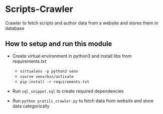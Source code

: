 # Scripts-Crawler

Crawler to fetch scripts and author data from a website and stores them in database

## How to setup and run this module

* Create virtual environment in python3 and install libs from requirements.txt
    - `virtualenv -p python3 venv`
    - `sourve venv/bin/activate`
    - `pip install -r requirements.txt` 

* Run `sql_snippet.sql` to create required dependencies
* Run `python pratili_crawler.py` to fetch data from website and store data categorically